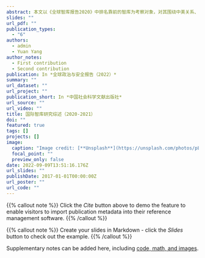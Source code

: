 ```yaml
---
abstract: 本文以《全球智库报告2020》中排名靠前的智库为考察对象，对其围绕中美关系、俄罗斯与美西方关系和全球气候变化等议题的部分研究成果进行了综述与评议。
slides: ""
url_pdf: ""
publication_types:
  - "6"
authors:
  - admin
  - Yuan Yang
author_notes:
  - First contribution
  - Second contribution
publication: In *全球政治与安全报告（2022）*
summary: ""
url_dataset: ""
url_project: ""
publication_short: In *中国社会科学文献出版社*
url_source: ""
url_video: ""
title: 国际智库研究综述（2020-2021）
doi: ""
featured: true
tags: []
projects: []
image:
  caption: "Image credit: [**Unsplash**](https://unsplash.com/photos/pLCdAaMFLTE)"
  focal_point: ""
  preview_only: false
date: 2022-09-09T13:51:16.176Z
url_slides: ""
publishDate: 2017-01-01T00:00:00Z
url_poster: ""
url_code: ""
---
```


{{% callout note %}}
Click the _Cite_ button above to demo the feature to enable visitors to import publication metadata into their reference management software.
{{% /callout %}}

{{% callout note %}}
Create your slides in Markdown - click the _Slides_ button to check out the example.
{{% /callout %}}

Supplementary notes can be added here, including [code, math, and images](https://wowchemy.com/docs/writing-markdown-latex/).
